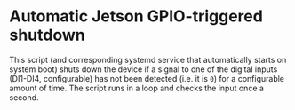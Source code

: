 # Automatic Jetson GPIO-triggered shutdown
This script (and corresponding systemd service that automatically starts on system boot) shuts down the device if a signal to one of the digital inputs (DI1-DI4, configurable) has not been detected (i.e. it is `0`) for a configurable amount of time.
The script runs in a loop and checks the input once a second.